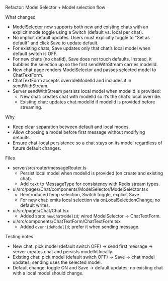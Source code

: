 Refactor: Model Selector + Model selection flow

What changed
- ModelSelector now supports both new and existing chats with an explicit mode toggle using a Switch (default vs. local per chat).
- No implicit default updates. Users must explicitly toggle to "Set as default" and click Save to update default.
- For existing chats, Save updates only that chat’s local model when default switch is OFF.
- For new chats (no chatId), Save does not touch defaults. Instead, it bubbles the selection up so the first sendWithStream carries modelId.
- New chat page renders ModelSelector and passes selected model to ChatTextForm.
- ChatTextForm accepts overrideModelId and includes it in sendWithStream.
- Server sendWithStream persists local model when modelId is provided:
  - New chat: creates chat with modelId so it’s the chat’s local override.
  - Existing chat: updates chat.modelId if modelId is provided before streaming.

Why
- Keep clear separation between default and local modes.
- Allow choosing a model before first message without modifying defaults.
- Ensure chat-local persistence so a chat stays on its model regardless of future default changes.

Files
- server/src/router/messageRouter.ts
  - Persist local model when modelId is provided (on create and existing chat).
  - Add `text` to MessageType for consistency with Redis stream types.
- ui/src/pages/Chat/components/ModelSelector/ModelSelector.tsx
  - Reintroduced temp selection, Switch toggle, explicit Save.
  - For new chat: emits local selection via onLocalSelectionChange; no default writes.
- ui/src/pages/Chat/Chat.tsx
  - Added state `newChatModelId`; wired ModelSelector -> ChatTextForm.
- ui/src/components/ChatTextForm/ChatTextForm.tsx
  - Added `overrideModelId`; prefer it when sending message.

Testing notes
- New chat: pick model (default switch OFF) → send first message → server creates chat and persists modelId locally.
- Existing chat: pick model (default switch OFF) → Save → chat model updates; sending uses the selected model.
- Default change: toggle ON and Save → default updates; no existing chat with a local model should change.
